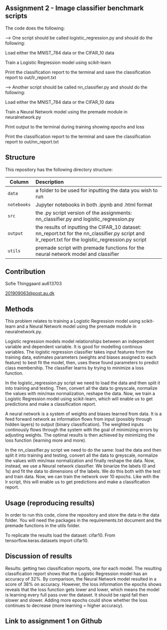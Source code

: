 ## Assignment 2 - Image classifier benchmark scripts
The code does the following:

--> One script should be called logistic_regression.py and should do the following:

Load either the MNIST_784 data or the CIFAR_10 data

Train a Logistic Regression model using scikit-learn

Print the classification report to the terminal and save the classification report to out/lr_report.txt

--> Another script should be called nn_classifier.py and should do the following:

Load either the MNIST_784 data or the CIFAR_10 data

Train a Neural Network model using the premade module in neuralnetwork.py

Print output to the terminal during training showing epochs and loss

Print the classification report to the terminal and save the classification report to out/nn_report.txt



## Structure

This repository has the following directory structure:

| Column | Description|
|--------|:-----------|
```data```| a folder to be used for inputting the data you wish to run
```notebooks``` | Jupyter notebooks in both .ipynb and .html format
```src``` | the .py script version of the assignments: nn_classifier.py and logistic_regression.py
```output``` | the results of inputting the CIFAR_10 dataset: nn_report.txt for the nn_classifier.py script and lr_report.txt for the logistic_regression.py script
```utils``` | premade script with premade functions for the neural network model and classifier

## Contribution

Sofie Thinggaard au613703

201909063@post.au.dk

## Methods

This problem relates to training a Logistic Regression model using scikit-learn and a Neural Network model using the premade module in neuralnetwork.py. 

Logistic regression models model relationships between an independent variable and dependent variable. It is good for modelling continous variables. The logistic regression classifier takes input features from the training data, estimates parameters (weights and biases assigned to each feature) to best fit the model, then, uses these found parameters to predict class membership. The classifier learns by trying to minimize a loss function. 

In the logistic_regression.py script we need to load the data and then split it into training and testing. Then, convert all the data to greyscale, normalize the values with min/max normalization, reshape the data. Now, we train a Logistic Regression model using scikit-learn, which will enable us to get predictions and make a classification report.

A neural network is a system of weights and biases learned from data. It is a feed forward network as information flows from input (possibly through hidden layers) to output (binary classification). The weighted inputs continously flows through the system with the goal of minimizing errors by adjusting weights. The optimal results is then achieved by minimizing the loss function (learning more and more).

In the nn_classifier.py script we need to do the same: load the data and then split it into training and testing, convert all the data to greyscale, normalize the values with min/max normalization and finally reshape the data. Now, instead, we use a Neural network classifier. We binarize the labels (0 and 1s) and fit the data to dimensions of the labels. We do this both with the test and train data. Now, we can train the network over 10 epochs. Like with the lr script, this will enable us to get predictions and make a classification report.

## Usage (reproducing results)

In order to run this code, clone the repository and store the data in the data folder. You will need the packages in the requirements.txt document and the premade functions in the utils folder.

To replicate the results load the dataset: cifar10. From tensorflow.keras.datasets import cifar10.

## Discussion of results

Results: getting two classification reports, one for each model. The resulting classification report shows that the Logistic Regression model has an accuracy of 32%. By comparison, the Neural Network model resulted in a score of 38% on accuracy. However, the loss information the epochs shows reveals that the loss function gets lower and lower, which means the model is learning every full pass over the dataset. It should be rapid fall then slower and slower. Adding more epochs could show whether the loss continues to decrease (more learning = higher accuracy).

## Link to assignment 1 on Github
